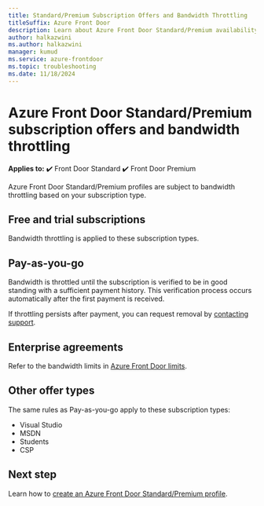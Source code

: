```yaml
---
title: Standard/Premium Subscription Offers and Bandwidth Throttling
titleSuffix: Azure Front Door
description: Learn about Azure Front Door Standard/Premium availability for a specific subscription type.
author: halkazwini
ms.author: halkazwini
manager: kumud
ms.service: azure-frontdoor
ms.topic: troubleshooting
ms.date: 11/18/2024
---
```


# Azure Front Door Standard/Premium subscription offers and bandwidth throttling

**Applies to:** :heavy_check_mark: Front Door Standard :heavy_check_mark: Front Door Premium

Azure Front Door Standard/Premium profiles are subject to bandwidth throttling based on your subscription type.

## Free and trial subscriptions

Bandwidth throttling is applied to these subscription types.

## Pay-as-you-go

Bandwidth is throttled until the subscription is verified to be in good standing with a sufficient payment history. This verification process occurs automatically after the first payment is received.

If throttling persists after payment, you can request removal by [contacting support](https://portal.azure.com/?#blade/Microsoft_Azure_Support/HelpAndSupportBlade).

## Enterprise agreements

Refer to the bandwidth limits in [Azure Front Door limits](../../azure-resource-manager/management/azure-subscription-service-limits.md#azure-front-door-standard-and-premium-service-limits).

## Other offer types

The same rules as Pay-as-you-go apply to these subscription types:

- Visual Studio
- MSDN
- Students
- CSP

## Next step

Learn how to [create an Azure Front Door Standard/Premium profile](create-front-door-portal.md).

